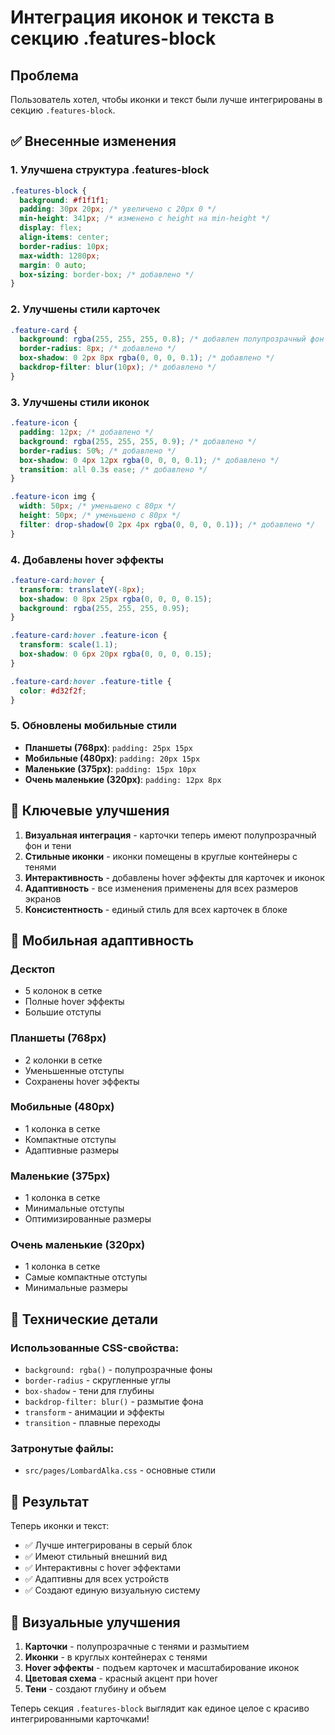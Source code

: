 # Интеграция иконок и текста в секцию .features-block

## Проблема
Пользователь хотел, чтобы иконки и текст были лучше интегрированы в секцию `.features-block`.

## ✅ Внесенные изменения

### 1. Улучшена структура .features-block
```css
.features-block {
  background: #f1f1f1;
  padding: 30px 20px; /* увеличено с 20px 0 */
  min-height: 341px; /* изменено с height на min-height */
  display: flex;
  align-items: center;
  border-radius: 10px;
  max-width: 1280px;
  margin: 0 auto;
  box-sizing: border-box; /* добавлено */
}
```

### 2. Улучшены стили карточек
```css
.feature-card {
  background: rgba(255, 255, 255, 0.8); /* добавлен полупрозрачный фон */
  border-radius: 8px; /* добавлено */
  box-shadow: 0 2px 8px rgba(0, 0, 0, 0.1); /* добавлено */
  backdrop-filter: blur(10px); /* добавлено */
}
```

### 3. Улучшены стили иконок
```css
.feature-icon {
  padding: 12px; /* добавлено */
  background: rgba(255, 255, 255, 0.9); /* добавлено */
  border-radius: 50%; /* добавлено */
  box-shadow: 0 4px 12px rgba(0, 0, 0, 0.1); /* добавлено */
  transition: all 0.3s ease; /* добавлено */
}

.feature-icon img {
  width: 50px; /* уменьшено с 80px */
  height: 50px; /* уменьшено с 80px */
  filter: drop-shadow(0 2px 4px rgba(0, 0, 0, 0.1)); /* добавлено */
}
```

### 4. Добавлены hover эффекты
```css
.feature-card:hover {
  transform: translateY(-8px);
  box-shadow: 0 8px 25px rgba(0, 0, 0, 0.15);
  background: rgba(255, 255, 255, 0.95);
}

.feature-card:hover .feature-icon {
  transform: scale(1.1);
  box-shadow: 0 6px 20px rgba(0, 0, 0, 0.15);
}

.feature-card:hover .feature-title {
  color: #d32f2f;
}
```

### 5. Обновлены мобильные стили
- **Планшеты (768px)**: `padding: 25px 15px`
- **Мобильные (480px)**: `padding: 20px 15px`
- **Маленькие (375px)**: `padding: 15px 10px`
- **Очень маленькие (320px)**: `padding: 12px 8px`

## 🎯 Ключевые улучшения

1. **Визуальная интеграция** - карточки теперь имеют полупрозрачный фон и тени
2. **Стильные иконки** - иконки помещены в круглые контейнеры с тенями
3. **Интерактивность** - добавлены hover эффекты для карточек и иконок
4. **Адаптивность** - все изменения применены для всех размеров экранов
5. **Консистентность** - единый стиль для всех карточек в блоке

## 📱 Мобильная адаптивность

### Десктоп
- 5 колонок в сетке
- Полные hover эффекты
- Большие отступы

### Планшеты (768px)
- 2 колонки в сетке
- Уменьшенные отступы
- Сохранены hover эффекты

### Мобильные (480px)
- 1 колонка в сетке
- Компактные отступы
- Адаптивные размеры

### Маленькие (375px)
- 1 колонка в сетке
- Минимальные отступы
- Оптимизированные размеры

### Очень маленькие (320px)
- 1 колонка в сетке
- Самые компактные отступы
- Минимальные размеры

## 🔧 Технические детали

### Использованные CSS-свойства:
- `background: rgba()` - полупрозрачные фоны
- `border-radius` - скругленные углы
- `box-shadow` - тени для глубины
- `backdrop-filter: blur()` - размытие фона
- `transform` - анимации и эффекты
- `transition` - плавные переходы

### Затронутые файлы:
- `src/pages/LombardAlka.css` - основные стили

## 🚀 Результат

Теперь иконки и текст:
- ✅ Лучше интегрированы в серый блок
- ✅ Имеют стильный внешний вид
- ✅ Интерактивны с hover эффектами
- ✅ Адаптивны для всех устройств
- ✅ Создают единую визуальную систему

## 🎨 Визуальные улучшения

1. **Карточки** - полупрозрачные с тенями и размытием
2. **Иконки** - в круглых контейнерах с тенями
3. **Hover эффекты** - подъем карточек и масштабирование иконок
4. **Цветовая схема** - красный акцент при hover
5. **Тени** - создают глубину и объем

Теперь секция `.features-block` выглядит как единое целое с красиво интегрированными карточками!



